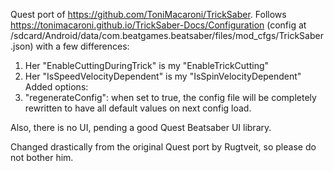 Quest port of https://github.com/ToniMacaroni/TrickSaber.
Follows https://tonimacaroni.github.io/TrickSaber-Docs/Configuration (config at /sdcard/Android/data/com.beatgames.beatsaber/files/mod_cfgs/TrickSaber.json) with a few differences:
1. Her "EnableCuttingDuringTrick" is my "EnableTrickCutting"
2. Her "IsSpeedVelocityDependent" is my "IsSpinVelocityDependent"
Added options:
1. "regenerateConfig": when set to true, the config file will be completely rewritten to have all default values on next config load.

Also, there is no UI, pending a good Quest Beatsaber UI library.

Changed drastically from the original Quest port by Rugtveit, so please do not bother him.
